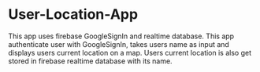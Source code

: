 # User-Location-App
This app uses firebase GoogleSignIn and realtime database.
This app authenticate user with GoogleSignIn, takes users name as input and displays users current location on a map.
Users current location is also get stored in firebase realtime database with its name.
